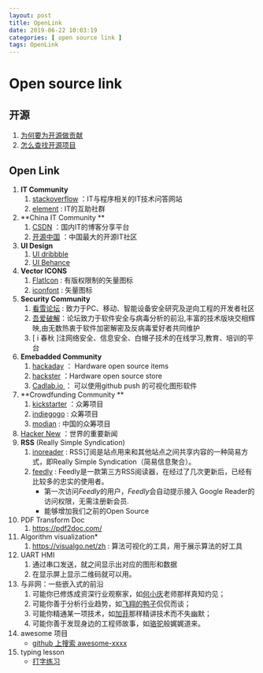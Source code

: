 ```yaml
---
layout: post
title: OpenLink
date: 2019-06-22 10:03:19
categories: [ open source link ]
tags: OpenLink
---
```


# Open source link

## 开源

1. [为何要为开源做贡献](https://linux.cn/article-8653-1.html)
2. [怎么查找开源项目](https://www.zhihu.com/question/20084458)

## Open Link

1. **IT Community**
   1. [stackoverflow](https://stackoverflow.com/)  ：IT与程序相关的IT技术问答网站
   2. [element](https://www.element14.com/community/welcome) :  IT的互助社群
2. **China IT Community **
   1. [CSDN](https://www.csdn.net/)  ：国内IT的博客分享平台
   2. [开源中国](https://www.oschina.net/)  ：中国最大的开源IT社区
3. **UI Design**
   1. [UI dribbble ](https://dribbble.com/justui)  
   2. [UI Behance ]() 
4. **Vector ICONS**
   1. [FlatIcon](https://www.flaticon.com/)  : 有版权限制的矢量图标
   2. [iconfont](https://www.iconfont.cn/)  : 矢量图标
5. **Security Community**
   1. [看雪论坛](https://bbs.pediy.com/) : 致力于PC、移动、智能设备安全研究及逆向工程的开发者社区
   2. [吾爱破解](https://www.52pojie.cn/)：论坛致力于软件安全与病毒分析的前沿,丰富的技术版块交相辉映,由无数热衷于软件加密解密及反病毒爱好者共同维护
   3. [ i 春秋 ]注网络安全、信息安全、白帽子技术的在线学习,教育、培训的平台
6. **Emebadded Community**
   1. [hackaday](https://hackaday.com)  ： Hardware open source items
   2. [hackster](https://www.hackster.io/)    ：Hardware open source store
   3. [Cadlab.io ](https://cadlab.io/) ： 可以使用github push 的可视化图形软件
7. **Crowdfunding Community **
   1. [kickstarter](https://www.kickstarter.com/)  ：众筹项目
   2. [indiegogo](https://www.indiegogo.com/)   :  众筹项目
   3. [modian](https://www.modian.com/)       :  中国的众筹项目
8. [Hacker New](https://news.ycombinator.com/news)  ：世界的重要新闻
9. **RSS**  (Really Simple Syndication)
   1. [inoreader](https://www.inoreader.com/)  :  RSS订阅是站点用来和其他站点之间共享内容的一种简易方式，即Really Simple Syndication（简易信息聚合）。
   2. [feedly](https://feedly.com/)  :  Feedly是一款第三方RSS阅读器，在经过了几次更新后，已经有比较多的忠实的使用者。
      - 第一次访问*Feedly*的用户，*Feedly*会自动提示接入 Google Reader的访问权限，无需注册新会员.
      - 能够增加我们之前的Open Source
10. PDF Transform Doc
    1. https://pdf2doc.com/
11. Algorithm  visualization*
    1. https://visualgo.net/zh : 算法可视化的工具，用于展示算法的好工具
12. UART HMI
    1. 通过串口发送，就之间显示出对应的图形和数据
    2. 在显示屏上显示二维码就可以用。
13. 与非网：一些嵌入式的前沿
    1. 可能你已修炼成资深行业观察家，如[何小庆](https://www.eefocus.com/article/tag/%E6%98%BE%E5%BE%AE%E9%95%9C%E4%B8%8B%E7%9A%84%E5%B5%8C%E5%85%A5%E5%BC%8F%E4%BA%A7%E4%B8%9A)老师那样真知灼见；
    2. 可能你善于分析行业趋势，如[飞翔的鸭子](https://www.eefocus.com/article/tag/%E9%A3%9E%E9%B8%AD%E8%B0%88%E8%8A%AF)侃侃而谈；
    3. 可能你精通某一项技术，如[加菲](https://www.eefocus.com/article/tag/verilog%E4%BC%A0%E5%A5%87)那样精讲技术而不失幽默；
    4. 可能你善于发现身边的工程师故事，如[骆驼](https://www.eefocus.com/article/tag/%E7%A8%8B%E5%BA%8F%E5%91%98%E8%B6%A3%E4%BA%8B%E4%B8%80%E7%AE%A9%E7%AD%90)般娓娓道来。
14. awesome 项目
    + [github 上搜索 awesome-xxxx](https://github.com/sindresorhus/awesome)
15. typing lesson
    - [打字练习](https://www.typing.com/student/lesson/337/advanced-wrap-up)


